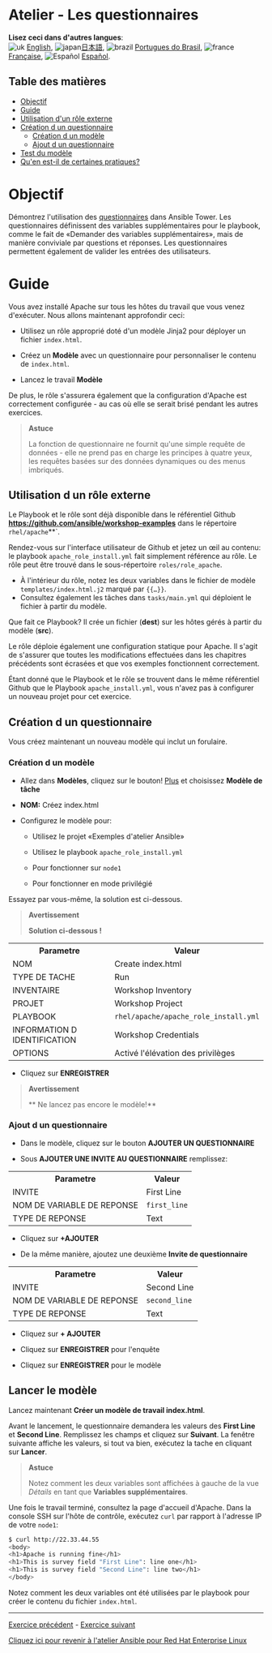 # Atelier - Les questionnaires

**Lisez ceci dans d'autres langues**:
<br>![uk](../../images/uk.png) [English](README.md),  ![japan](../../images/japan.png)[日本語](README.ja.md), ![brazil](../../images/brazil.png) [Portugues do Brasil](README.pt-br.md), ![france](../../images/fr.png) [Française](README.fr.md), ![Español](../../images/col.png) [Español](README.es.md).

## Table des matières

* [Objectif](#objectif)
* [Guide](#guide)
* [Utilisation d'un rôle externe](#utilisation-d-un-rôle-externe)
* [Création d un questionnaire](#création-d-un-questionnaire)
   * [Création d un modèle](#création-d-un-modèle)
   * [Ajout d un questionnaire](#ajout-d-un-questionnaire)
* [Test du modèle](#Test-du-modele)
* [Qu'en est-il de certaines pratiques?](#What-about-some-practice)

# Objectif

Démontrez l'utilisation des [questionnaires](https://docs.ansible.com/ansible-tower/latest/html/userguide/job_templates.html#surveys) dans Ansible Tower. Les questionnaires définissent des variables supplémentaires pour le playbook, comme le fait de «Demander des variables supplémentaires», mais de manière conviviale par questions et réponses. Les questionnaires permettent également de valider les entrées des utilisateurs.

# Guide

Vous avez installé Apache sur tous les hôtes du travail que vous venez d'exécuter. Nous allons maintenant approfondir ceci:

- Utilisez un rôle approprié doté d'un modèle Jinja2 pour déployer un fichier `index.html`.

- Créez un **Modèle** avec un questionnaire pour personnaliser le contenu de  `index.html`.

- Lancez le travail **Modèle**

De plus, le rôle s'assurera également que la configuration d'Apache est correctement configurée - au cas où elle se serait brisé pendant les autres exercices.

> **Astuce**
>
> La fonction de questionnaire ne fournit qu'une simple requête de données - elle ne prend pas en charge les principes à quatre yeux, les requêtes basées sur des données dynamiques ou des menus imbriqués.

## Utilisation d un rôle externe

Le Playbook et le rôle sont déjà disponible dans le référentiel Github **https://github.com/ansible/workshop-examples** dans le répertoire `rhel/apache`**`.

 Rendez-vous sur l'interface utilisateur de Github et jetez un œil au contenu: le playbook `apache_role_install.yml` fait simplement référence au rôle. Le rôle peut être trouvé dans le sous-répertoire `roles/role_apache`.

 - À l'intérieur du rôle, notez les deux variables dans le fichier de modèle `templates/index.html.j2` marqué par `{{…}}`.
 - Consultez également les tâches dans `tasks/main.yml` qui déploient le fichier à partir du modèle.

Que fait ce Playbook? Il crée un fichier (**dest**) sur les hôtes gérés à partir du modèle (**src**).

Le rôle déploie également une configuration statique pour Apache. Il s'agit de s'assurer que toutes les modifications effectuées dans les chapitres précédents sont écrasées et que vos exemples fonctionnent correctement.

Étant donné que le Playbook et le rôle se trouvent dans le même référentiel Github que le Playbook `apache_install.yml`, vous n'avez pas à configurer un nouveau projet pour cet exercice.

## Création d un questionnaire

Vous créez maintenant un nouveau modèle qui inclut un forulaire.

### Création d un modèle

- Allez dans **Modèles**, cliquez sur le bouton! [Plus](images/green_plus.png) et choisissez **Modèle de tâche**

- **NOM:** Créez index.html

- Configurez le modèle pour:

    - Utilisez le projet «Exemples d'atelier Ansible»

    - Utilisez le playbook `apache_role_install.yml`

    - Pour fonctionner sur `node1`

    - Pour fonctionner en mode privilégié

Essayez par vous-même, la solution est ci-dessous.

> **Avertissement**
>
> **Solution ci-dessous \!**

<table>
  <tr>
    <th>Parametre</th>
    <th>Valeur</th>
  </tr>
  <tr>
    <td>NOM</td>
    <td>Create index.html</td>
  </tr>
  <tr>
    <td>TYPE DE TACHE</td>
    <td>Run</td>
  </tr>
  <tr>
    <td>INVENTAIRE</td>
    <td>Workshop Inventory</td>
  </tr>
  <tr>
    <td>PROJET</td>
    <td>Workshop Project</td>
  </tr>  
  <tr>
    <td>PLAYBOOK</td>
    <td><code>rhel/apache/apache_role_install.yml</code></td>
  </tr>
  <tr>
    <td>INFORMATION D IDENTIFICATION</td>
    <td>Workshop Credentials</td>
  </tr>
  <tr>
    <td>OPTIONS</td>
    <td>Activé l'élévation des privilèges</td>
  </tr>          
</table>

- Cliquez sur **ENREGISTRER**

> **Avertissement**
>
> ** Ne lancez pas encore le modèle!**

### Ajout d un questionnaire

- Dans le modèle, cliquez sur le bouton **AJOUTER UN QUESTIONNAIRE**

- Sous **AJOUTER UNE INVITE AU QUESTIONNAIRE** remplissez:

<table>
  <tr>
    <th>Parametre</th>
    <th>Valeur</th>
  </tr>
  <tr>
    <td>INVITE</td>
    <td>First Line</td>
  </tr>
  <tr>
    <td>NOM DE VARIABLE DE REPONSE</td>
    <td><code>first_line</code></td>
  </tr>
  <tr>
    <td>TYPE DE REPONSE</td>
    <td>Text</td>
  </tr>         
</table>

- Cliquez sur **+AJOUTER**

- De la même manière, ajoutez une deuxième **Invite de questionnaire**

<table>
  <tr>
    <th>Parametre</th>
    <th>Valeur</th>
  </tr>
  <tr>
    <td>INVITE</td>
    <td>Second Line</td>
  </tr>
  <tr>
    <td>NOM DE VARIABLE DE REPONSE</td>
    <td><code>second_line</code></td>
  </tr>
  <tr>
    <td>TYPE DE REPONSE</td>
    <td>Text</td>
  </tr>         
</table>

- Cliquez sur **+ AJOUTER**

- Cliquez sur **ENREGISTRER** pour l'enquête

- Cliquez sur **ENREGISTRER** pour le modèle

## Lancer le modèle

Lancez maintenant **Créer un modèle de travail index.html**.

Avant le lancement, le questionnaire demandera les valeurs des **First Line** et **Second Line**. Remplissez les champs et cliquez sur **Suivant**. La fenêtre suivante affiche les valeurs, si tout va bien, exécutez la tache en cliquant sur **Lancer**.

> **Astuce**
>
> Notez comment les deux variables sont affichées à gauche de la vue *Détails* en tant que **Variables supplémentaires**.

Une fois le travail terminé, consultez la page d'accueil d'Apache. Dans la console SSH sur l'hôte de contrôle, exécutez `curl` par rapport à l'adresse IP de votre `node1`:

```bash
$ curl http://22.33.44.55
<body>
<h1>Apache is running fine</h1>
<h1>This is survey field "First Line": line one</h1>
<h1>This is survey field "Second Line": line two</h1>
</body>
```
Notez comment les deux variables ont été utilisées par le playbook pour créer le contenu du fichier `index.html`.

----
[Exercice précédent](../2.3-projects/README.fr.md) - [Exercice suivant](../2.5-rbac/README.fr.md)

[Cliquez ici pour revenir à l'atelier Ansible pour Red Hat Enterprise Linux](../README.fr.md)
